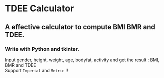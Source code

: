 TDEE Calculator
==
## A effective calculator to compute BMI BMR and TDEE.  
### Write with Python and tkinter.  
Input gender, height, weight, age, bodyfat, activity and get the result : BMI, BMR and TDEE   
Support `Imperial` and `Metric` !!
